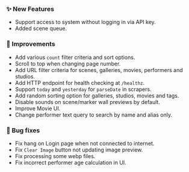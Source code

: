 ### ✨ New Features
* Support access to system without logging in via API key.
* Added scene queue.

### 🎨 Improvements
* Add various `count` filter criteria and sort options.
* Scroll to top when changing page number.
* Add URL filter criteria for scenes, galleries, movies, performers and studios.
* Add HTTP endpoint for health checking at `/healthz`.
* Support `today` and `yesterday` for `parseDate` in scrapers.
* Add random sorting option for galleries, studios, movies and tags.
* Disable sounds on scene/marker wall previews by default.
* Improve Movie UI.
* Change performer text query to search by name and alias only.

### 🐛 Bug fixes
* Fix hang on Login page when not connected to internet.
* Fix `Clear Image` button not updating image preview.
* Fix processing some webp files.
* Fix incorrect performer age calculation in UI.
